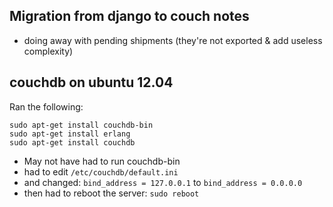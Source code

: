 ## Migration from django to couch notes

* doing away with pending shipments (they're not exported & add useless complexity)

## couchdb on ubuntu 12.04
Ran the following:

    sudo apt-get install couchdb-bin
    sudo apt-get install erlang
    sudo apt-get install couchdb

* May not have had to run couchdb-bin
* had to edit `/etc/couchdb/default.ini`
* and changed: `bind_address = 127.0.0.1` to `bind_address = 0.0.0.0`
* then had to reboot the server: `sudo reboot`
